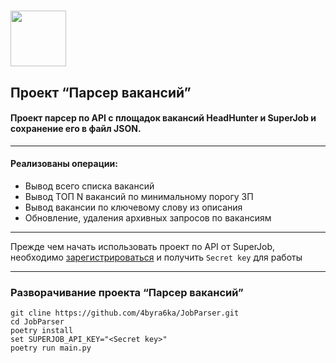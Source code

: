 # <img src="https://notion-emojis.s3-us-west-2.amazonaws.com/prod/svg-twitter/1f99a.svg" width="89"/>

## Проект “Парсер вакансий”

#### Проект парсер по API с площадок вакансий HeadHunter и SuperJob и сохранение его в файл JSON.
***
#### Реализованы операции:
* Вывод всего списка вакансий
* Вывод ТОП N вакансий по минимальному порогу ЗП
* Вывод вакансии по ключевому слову из описания
* Обновление, удаления архивных запросов по вакансиям

***
Прежде чем начать использовать проект по API от SuperJob, необходимо [зарегистрироваться](https://api.superjob.ru/register) и получить `Secret key` для работы
***
### Разворачивание проекта “Парсер вакансий”
    git cline https://github.com/4byra6ka/JobParser.git
    cd JobParser
    poetry install
    set SUPERJOB_API_KEY="<Secret key>"
    poetry run main.py
